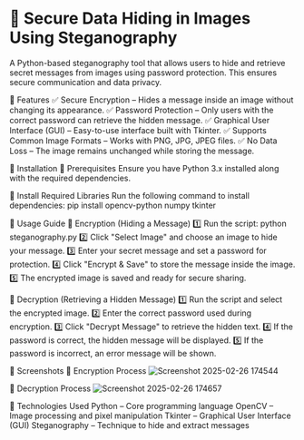 # 🔐 Secure Data Hiding in Images Using Steganography
A Python-based steganography tool that allows users to hide and retrieve secret messages from images using password protection. This ensures secure communication and data privacy.

📌 Features
✅ Secure Encryption – Hides a message inside an image without changing its appearance.
✅ Password Protection – Only users with the correct password can retrieve the hidden message.
✅ Graphical User Interface (GUI) – Easy-to-use interface built with Tkinter.
✅ Supports Common Image Formats – Works with PNG, JPG, JPEG files.
✅ No Data Loss – The image remains unchanged while storing the message.

🚀 Installation
🔹 Prerequisites
Ensure you have Python 3.x installed along with the required dependencies.

🔹 Install Required Libraries
Run the following command to install dependencies:
pip install opencv-python numpy tkinter

🔹 Usage Guide
🔹 Encryption (Hiding a Message)
1️⃣ Run the script:
python steganography.py
2️⃣ Click "Select Image" and choose an image to hide your message.
3️⃣ Enter your secret message and set a password for protection.
4️⃣ Click "Encrypt & Save" to store the message inside the image.
5️⃣ The encrypted image is saved and ready for secure sharing.

🔹 Decryption (Retrieving a Hidden Message)
1️⃣ Run the script and select the encrypted image.
2️⃣ Enter the correct password used during encryption.
3️⃣ Click "Decrypt Message" to retrieve the hidden text.
4️⃣ If the password is correct, the hidden message will be displayed.
5️⃣ If the password is incorrect, an error message will be shown.

🔹 Screenshots
📌 Encryption Process
![Screenshot 2025-02-26 174544](https://github.com/user-attachments/assets/3bddbd99-739b-42de-9dac-c730df88b221)


📌 Decryption Process
![Screenshot 2025-02-26 174657](https://github.com/user-attachments/assets/9084d11d-663a-4f22-b52a-1b36ad9e2019)


🔹 Technologies Used
Python – Core programming language
OpenCV – Image processing and pixel manipulation
Tkinter – Graphical User Interface (GUI)
Steganography – Technique to hide and extract messages



